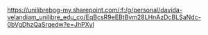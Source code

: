 https://unilibrebog-my.sharepoint.com/:f:/g/personal/davida-velandiam_unilibre_edu_co/EqBcsR9eEBtBvm28LHnAzDcBLSaNdc-0bVgDhzQaSrgedw?e=JhPXyl
